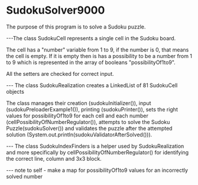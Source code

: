 # SudokuSolver9000

The purpose of this program is to solve a Sudoku puzzle.

---The class SudokuCell represents a single cell in the Sudoku board.

The cell has a "number" variable from 1 to 9, if the number is 0, that means the cell is empty.
If it is empty then is has a possibility to be a number from 1 to 9 which is represented in
the array of booleans "possibilityOf1to9".

All the setters are checked for correct input.

--- The class SudokuRealization creates a LinkedList of 81 SudokuCell objects

The class manages their creation (sudokuInitializer()), 
input (sudokuPreloaderExample1()), 
printing (sudokuPrinter()), 
sets the right values for possibilityOf1to9 for each cell and each number (cellPossibilityOfNumberRegulator()),
attempts to solve the Sudoku Puzzle(sudokuSolver()) and
validates the puzzle after the attempted solution (System.out.println(sudokuValidatorAfterSolved())).

--- The class  SudokuIndexFinders is a helper used by SudokuRealization
and more specifically by cellPossibilityOfNumberRegulator() for identifying
the correct line, column and 3x3 block.


--- note to self - make a map for possibilityOf1to9 values for an incorrectly solved number
